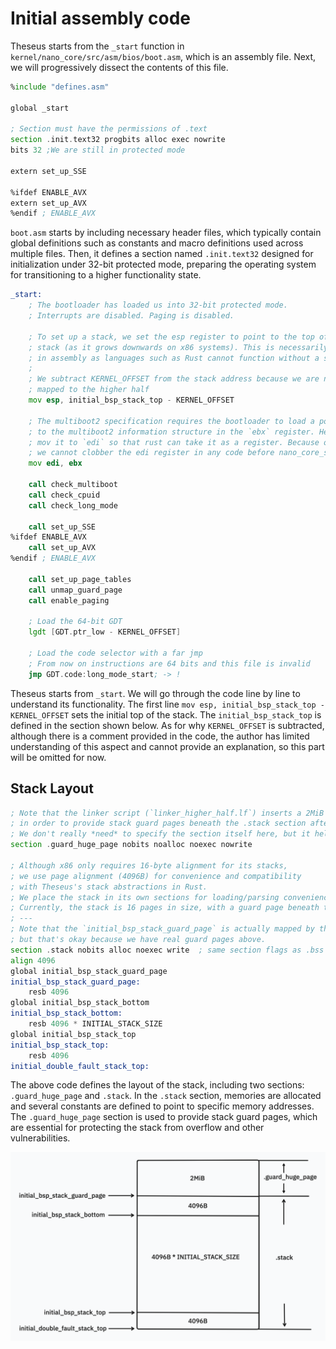 # Initial assembly code

Theseus starts from the `_start` function in `kernel/nano_core/src/asm/bios/boot.asm`, which is an assembly file. Next, we will progressively dissect the contents of this file.

```asm
%include "defines.asm"

global _start

; Section must have the permissions of .text
section .init.text32 progbits alloc exec nowrite
bits 32 ;We are still in protected mode

extern set_up_SSE

%ifdef ENABLE_AVX
extern set_up_AVX
%endif ; ENABLE_AVX
```

`boot.asm` starts by including necessary header files, which typically contain global definitions such as constants and macro definitions used across multiple files. Then, it defines a section named `.init.text32` designed for initialization under 32-bit protected mode, preparing the operating system for transitioning to a higher functionality state.

```asm
_start:
	; The bootloader has loaded us into 32-bit protected mode. 
	; Interrupts are disabled. Paging is disabled.

	; To set up a stack, we set the esp register to point to the top of our
	; stack (as it grows downwards on x86 systems). This is necessarily done
	; in assembly as languages such as Rust cannot function without a stack.
	;
	; We subtract KERNEL_OFFSET from the stack address because we are not yet
	; mapped to the higher half
	mov esp, initial_bsp_stack_top - KERNEL_OFFSET

	; The multiboot2 specification requires the bootloader to load a pointer
	; to the multiboot2 information structure in the `ebx` register. Here we
	; mov it to `edi` so that rust can take it as a register. Because of this
	; we cannot clobber the edi register in any code before nano_core_start
	mov edi, ebx

	call check_multiboot
	call check_cpuid
	call check_long_mode

	call set_up_SSE
%ifdef ENABLE_AVX
	call set_up_AVX
%endif ; ENABLE_AVX

	call set_up_page_tables
	call unmap_guard_page
	call enable_paging

	; Load the 64-bit GDT
	lgdt [GDT.ptr_low - KERNEL_OFFSET]

	; Load the code selector with a far jmp
	; From now on instructions are 64 bits and this file is invalid
	jmp GDT.code:long_mode_start; -> !
```

Theseus starts from `_start`. We will go through the code line by line to understand its functionality. The first line `mov esp, initial_bsp_stack_top - KERNEL_OFFSET` sets the initial top of the stack. The `initial_bsp_stack_top` is defined in the section shown below. As for why `KERNEL_OFFSET` is subtracted, although there is a comment provided in the code, the author has limited understanding of this aspect and cannot provide an explanation, so this part will be omitted for now.


## Stack Layout
```asm
; Note that the linker script (`linker_higher_half.lf`) inserts a 2MiB space here 
; in order to provide stack guard pages beneath the .stack section afterwards.
; We don't really *need* to specify the section itself here, but it helps for clarity's sake.
section .guard_huge_page nobits noalloc noexec nowrite

; Although x86 only requires 16-byte alignment for its stacks, 
; we use page alignment (4096B) for convenience and compatibility 
; with Theseus's stack abstractions in Rust. 
; We place the stack in its own sections for loading/parsing convenience.
; Currently, the stack is 16 pages in size, with a guard page beneath the bottom.
; ---
; Note that the `initial_bsp_stack_guard_page` is actually mapped by the boot-time page tables,
; but that's okay because we have real guard pages above. 
section .stack nobits alloc noexec write  ; same section flags as .bss
align 4096 
global initial_bsp_stack_guard_page
initial_bsp_stack_guard_page:
	resb 4096
global initial_bsp_stack_bottom
initial_bsp_stack_bottom:
	resb 4096 * INITIAL_STACK_SIZE
global initial_bsp_stack_top
initial_bsp_stack_top:
	resb 4096
initial_double_fault_stack_top:
```

The above code defines the layout of the stack, including two sections: `.guard_huge_page` and `.stack`. In the `.stack` section, memories are allocated and several constants are defined to point to specific memory addresses. The `.guard_huge_page` section is used to provide stack guard pages, which are essential for protecting the stack from overflow and other vulnerabilities.

<img src="stack.png" alt="stack" align="center" style="zoom:300%;" />





